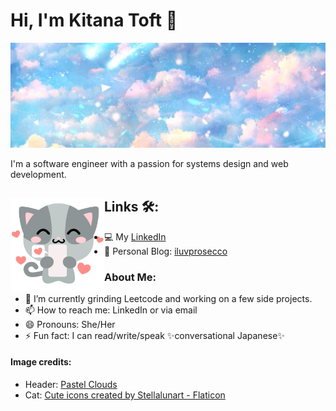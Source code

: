 # Hi, I'm Kitana Toft 🌸

<img src="https://github.com/kctoft/kctoft/blob/main/pastel-header.png" alt="">

I'm a software engineer with a passion for systems design and web development.

## Links 🛠️: <img align="left" width="150" height="150" src="https://github.com/kctoft/kctoft/blob/main/cat.png"></a>
- 💻 My <a href="https://www.linkedin.com/in/kitana/"> LinkedIn</a>
- 🥂 Personal Blog: <a href="https://iluvprosecco.com/">iluvprosecco</a>

### About Me:
- 🔭 I’m currently grinding Leetcode and working on a few side projects.
- 📫 How to reach me: LinkedIn or via email
- 😄 Pronouns: She/Her
- ⚡ Fun fact: I can read/write/speak ✨conversational Japanese✨

#### Image credits:
- Header: <a href="https://www.pinterest.com/pin/658932989208142553/" title="pastel clouds">Pastel Clouds</a>
- Cat: <a href="https://www.flaticon.com/free-icons/cute" title="cute icons">Cute icons created by Stellalunart - Flaticon</a>

<!--
**kctoft/kctoft** is a ✨ _special_ ✨ repository because its `README.md` (this file) appears on your GitHub profile.

Here are some ideas to get you started:

- 🔭 I’m currently working on ...
- 🌱 I’m currently learning ...
- 👯 I’m looking to collaborate on ...
- 🤔 I’m looking for help with ...
- 💬 Ask me about ...
- 📫 How to reach me: ...
- 😄 Pronouns: ...
- ⚡ Fun fact: ...
-->
